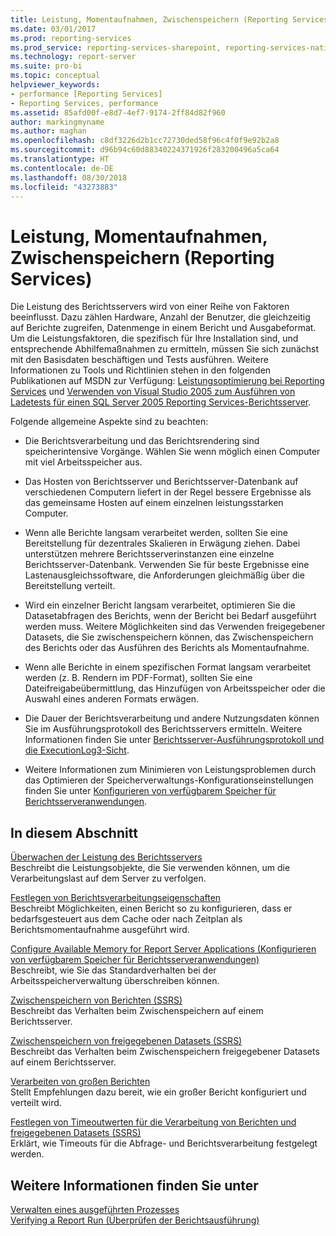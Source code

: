 ```yaml
---
title: Leistung, Momentaufnahmen, Zwischenspeichern (Reporting Services) | Microsoft-Dokumentation
ms.date: 03/01/2017
ms.prod: reporting-services
ms.prod_service: reporting-services-sharepoint, reporting-services-native
ms.technology: report-server
ms.suite: pro-bi
ms.topic: conceptual
helpviewer_keywords:
- performance [Reporting Services]
- Reporting Services, performance
ms.assetid: 85afd00f-e8d7-4ef7-9174-2ff84d82f960
author: markingmyname
ms.author: maghan
ms.openlocfilehash: c8df3226d2b1cc72730ded58f96c4f0f9e92b2a8
ms.sourcegitcommit: d96b94c60d88340224371926f283200496a5ca64
ms.translationtype: HT
ms.contentlocale: de-DE
ms.lasthandoff: 08/30/2018
ms.locfileid: "43273883"
---
```

# <a name="performance-snapshots-caching-reporting-services"></a>Leistung, Momentaufnahmen, Zwischenspeichern (Reporting Services)
  Die Leistung des Berichtsservers wird von einer Reihe von Faktoren beeinflusst. Dazu zählen Hardware, Anzahl der Benutzer, die gleichzeitig auf Berichte zugreifen, Datenmenge in einem Bericht und Ausgabeformat. Um die Leistungsfaktoren, die spezifisch für Ihre Installation sind, und entsprechende Abhilfemaßnahmen zu ermitteln, müssen Sie sich zunächst mit den Basisdaten beschäftigen und Tests ausführen. Weitere Informationen zu Tools und Richtlinien stehen in den folgenden Publikationen auf MSDN zur Verfügung: [Leistungsoptimierung bei Reporting Services](http://blogs.msdn.com/b/sqlcat/archive/2013/10/30/reporting-services-performance-and-optimization.aspx) und [Verwenden von Visual Studio 2005 zum Ausführen von Ladetests für einen SQL Server 2005 Reporting Services-Berichtsserver](http://go.microsoft.com/fwlink/?LinkID=77519).  
  
 Folgende allgemeine Aspekte sind zu beachten:  
  
-   Die Berichtsverarbeitung und das Berichtsrendering sind speicherintensive Vorgänge. Wählen Sie wenn möglich einen Computer mit viel Arbeitsspeicher aus.  
  
-   Das Hosten von Berichtsserver und Berichtsserver-Datenbank auf verschiedenen Computern liefert in der Regel bessere Ergebnisse als das gemeinsame Hosten auf einem einzelnen leistungsstarken Computer.  
  
-   Wenn alle Berichte langsam verarbeitet werden, sollten Sie eine Bereitstellung für dezentrales Skalieren in Erwägung ziehen. Dabei unterstützen mehrere Berichtsserverinstanzen eine einzelne Berichtsserver-Datenbank. Verwenden Sie für beste Ergebnisse eine Lastenausgleichssoftware, die Anforderungen gleichmäßig über die Bereitstellung verteilt.  
  
-   Wird ein einzelner Bericht langsam verarbeitet, optimieren Sie die Datasetabfragen des Berichts, wenn der Bericht bei Bedarf ausgeführt werden muss. Weitere Möglichkeiten sind das Verwenden freigegebener Datasets, die Sie zwischenspeichern können, das Zwischenspeichern des Berichts oder das Ausführen des Berichts als Momentaufnahme.  
  
-   Wenn alle Berichte in einem spezifischen Format langsam verarbeitet werden (z. B. Rendern im PDF-Format), sollten Sie eine Dateifreigabeübermittlung, das Hinzufügen von Arbeitsspeicher oder die Auswahl eines anderen Formats erwägen.  
  
-   Die Dauer der Berichtsverarbeitung und andere Nutzungsdaten können Sie im Ausführungsprotokoll des Berichtsservers ermitteln. Weitere Informationen finden Sie unter [Berichtsserver-Ausführungsprotokoll und die ExecutionLog3-Sicht](../../reporting-services/report-server/report-server-executionlog-and-the-executionlog3-view.md).  
  
-   Weitere Informationen zum Minimieren von Leistungsproblemen durch das Optimieren der Speicherverwaltungs-Konfigurationseinstellungen finden Sie unter [Konfigurieren von verfügbarem Speicher für Berichtsserveranwendungen](../../reporting-services/report-server/configure-available-memory-for-report-server-applications.md).  
  
## <a name="in-this-section"></a>In diesem Abschnitt  
 [Überwachen der Leistung des Berichtsservers](../../reporting-services/report-server/monitoring-report-server-performance.md)  
 Beschreibt die Leistungsobjekte, die Sie verwenden können, um die Verarbeitungslast auf dem Server zu verfolgen.  
  
 [Festlegen von Berichtsverarbeitungseigenschaften](../../reporting-services/report-server/set-report-processing-properties.md)  
 Beschreibt Möglichkeiten, einen Bericht so zu konfigurieren, dass er bedarfsgesteuert aus dem Cache oder nach Zeitplan als Berichtsmomentaufnahme ausgeführt wird.  
  
 [Configure Available Memory for Report Server Applications (Konfigurieren von verfügbarem Speicher für Berichtsserveranwendungen)](../../reporting-services/report-server/configure-available-memory-for-report-server-applications.md)  
 Beschreibt, wie Sie das Standardverhalten bei der Arbeitsspeicherverwaltung überschreiben können.  
  
 [Zwischenspeichern von Berichten &#40;SSRS&#41;](../../reporting-services/report-server/caching-reports-ssrs.md)  
 Beschreibt das Verhalten beim Zwischenspeichern auf einem Berichtsserver.  
  
 [Zwischenspeichern von freigegebenen Datasets &#40;SSRS&#41;](../../reporting-services/report-server/cache-shared-datasets-ssrs.md)  
 Beschreibt das Verhalten beim Zwischenspeichern freigegebener Datasets auf einem Berichtsserver.  
  
 [Verarbeiten von großen Berichten](../../reporting-services/report-server/process-large-reports.md)  
 Stellt Empfehlungen dazu bereit, wie ein großer Bericht konfiguriert und verteilt wird.  
  
 [Festlegen von Timeoutwerten für die Verarbeitung von Berichten und freigegebenen Datasets &#40;SSRS&#41;](../../reporting-services/report-server/setting-time-out-values-for-report-and-shared-dataset-processing-ssrs.md)  
 Erklärt, wie Timeouts für die Abfrage- und Berichtsverarbeitung festgelegt werden.  
  
## <a name="see-also"></a>Weitere Informationen finden Sie unter  
 [Verwalten eines ausgeführten Prozesses](../../reporting-services/subscriptions/manage-a-running-process.md)   
 [Verifying a Report Run (Überprüfen der Berichtsausführung)](../../reporting-services/report-server/verifying-a-report-run.md)  
  
  

